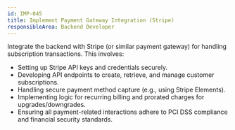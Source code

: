 ```yaml
---
id: IMP-045
title: Implement Payment Gateway Integration (Stripe)
responsibleArea: Backend Developer
---
```

Integrate the backend with Stripe (or similar payment gateway) for handling subscription transactions. This involves:
-   Setting up Stripe API keys and credentials securely.
-   Developing API endpoints to create, retrieve, and manage customer subscriptions.
-   Handling secure payment method capture (e.g., using Stripe Elements).
-   Implementing logic for recurring billing and prorated charges for upgrades/downgrades.
-   Ensuring all payment-related interactions adhere to PCI DSS compliance and financial security standards.